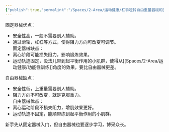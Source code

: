 ```yaml
---
{"publish":true,"permalink":"/Spaces/2-Area/运动健康/杠铃哑铃自由重量器械和固定器械的选择.md","title":"杠铃哑铃自由重量器械和固定器械的选择","created":"2022-12-03","modified":"2023-03-14","published":"2025-07-12T19:44:03.726+08:00","cssclasses":""}
---
```



固定器械优点：

- 安全性高，一般不需要别人辅助。
- 通过滑轮，杠杠等方式，使得阻力方向可改变可调节。  
固定器械缺点：
- 离心阶段可能损失阻力，影响锻炼效果。
- 运动轨迹固定，没法儿带到起平衡作用的小肌群，使得从[[Spaces/2-Area/运动健康/功能性训练]]角度的效果，要比自由器械更差。

自由器械缺点：

- 安全性低，上重量需要别人辅助。
- 阻力方向不可改变，就是克服重力。  
自由器械优点：
- 离心运动阶段不损失阻力，增肌效果更好。
- 运动轨迹不固定，能顺带练到起平衡作用的小肌群。

新手先从固定器械入门，但自由器械也要逐步学习，博采众长。